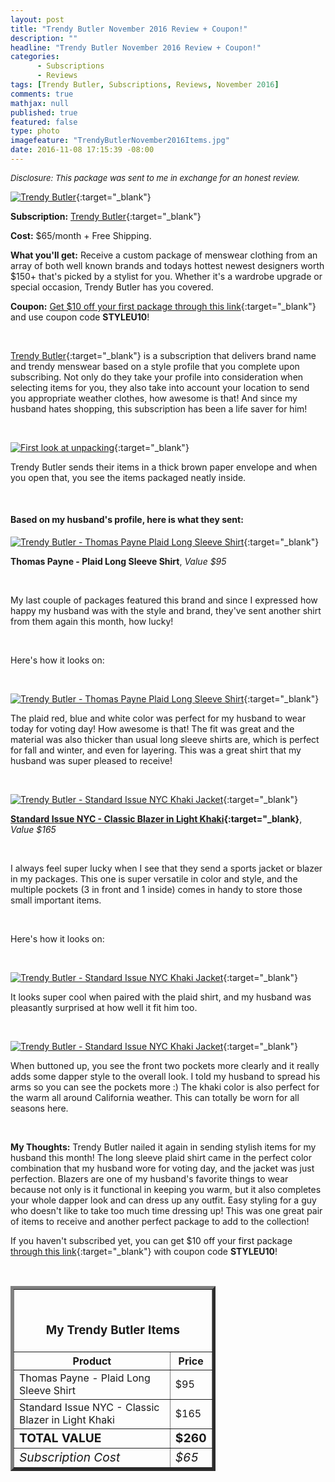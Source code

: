 ```yaml
---
layout: post
title: "Trendy Butler November 2016 Review + Coupon!"
description: ""
headline: "Trendy Butler November 2016 Review + Coupon!"
categories: 
      - Subscriptions
      - Reviews
tags: [Trendy Butler, Subscriptions, Reviews, November 2016]
comments: true
mathjax: null
published: true
featured: false
type: photo
imagefeature: "TrendyButlerNovember2016Items.jpg"
date: 2016-11-08 17:15:39 -08:00
---
```


<i><font size="2">Disclosure: This package was sent to me in exchange for an honest review.</font></i>

[![Trendy Butler](http://whatsupmailbox.com/images/TrendyButlerNovember2016Package.jpg)](http://trendybutlers.com/l/B9A76CA0/){:target="_blank"}

**Subscription:** [Trendy Butler](http://trendybutlers.com/l/B9A76CA0/){:target="_blank"}

**Cost:** $65/month + Free Shipping.

**What you'll get:** Receive a custom package of menswear clothing from an array of both well known brands and todays hottest newest designers worth $150+ that's picked by a stylist for you. Whether it's a wardrobe upgrade or special occasion, Trendy Butler has you covered.

**Coupon:** [Get $10 off your first package through this link](http://trendybutlers.com/l/B9A76CA0/){:target="_blank"} and use coupon code **STYLEU10**!

<br>

[Trendy Butler](http://trendybutlers.com/l/B9A76CA0/){:target="_blank"} is a subscription that delivers brand name and trendy menswear based on a style profile that you complete upon subscribing. Not only do they take your profile into consideration when selecting items for you, they also take into account your location to send you appropriate weather clothes, how awesome is that! And since my husband hates shopping, this subscription has been a life saver for him!

<br>

[![First look at unpacking](http://whatsupmailbox.com/images/TrendyButlerNovember2016Items.jpg)](http://trendybutlers.com/l/B9A76CA0/){:target="_blank"}

Trendy Butler sends their items in a thick brown paper envelope and when you open that, you see the items packaged neatly inside.

<br>

<H4>Based on my husband's profile, here is what they sent:</H4>

[![Trendy Butler - Thomas Payne Plaid Long Sleeve Shirt](http://whatsupmailbox.com/images/TrendyButlerNovember2016ThomasPaynePlaidShirt.jpg)](http://trendybutlers.com/l/B9A76CA0/){:target="_blank"}

**Thomas Payne - Plaid Long Sleeve Shirt**, *Value $95*

<br>

My last couple of packages featured this brand and since I expressed how happy my husband was with the style and brand, they've sent another shirt from them again this month, how lucky!

<br>

Here's how it looks on:

<br>

[![Trendy Butler - Thomas Payne Plaid Long Sleeve Shirt](http://whatsupmailbox.com/images/TrendyButlerNovember2016ThomasPaynePlaidShirt02.jpg)](http://trendybutlers.com/l/B9A76CA0/){:target="_blank"}

The plaid red, blue and white color was perfect for my husband to wear today for voting day! How awesome is that! The fit was great and the material was also thicker than usual long sleeve shirts are, which is perfect for fall and winter, and even for layering. This was a great shirt that my husband was super pleased to receive!

<br>

[![Trendy Butler - Standard Issue NYC Khaki Jacket](http://whatsupmailbox.com/images/TrendyButlerNovember2016StandardIssueNYCClassicBlazerKhaki.jpg)](http://trendybutlers.com/l/B9A76CA0/){:target="_blank"}

**[Standard Issue NYC - Classic Blazer in Light Khaki](http://www.standardissuenyc.com/collections/shop-men/products/classic-blazer-1){:target="_blank}**, *Value $165*

<br>

I always feel super lucky when I see that they send a sports jacket or blazer in my packages. This one is super versatile in color and style, and the multiple pockets (3 in front and 1 inside) comes in handy to store those small important items.

<br>

Here's how it looks on:

<br>

[![Trendy Butler - Standard Issue NYC Khaki Jacket](http://whatsupmailbox.com/images/TrendyButlerNovember2016Items02.jpg)](http://trendybutlers.com/l/B9A76CA0/){:target="_blank"}

It looks super cool when paired with the plaid shirt, and my husband was pleasantly surprised at how well it fit him too.

<br>

[![Trendy Butler - Standard Issue NYC Khaki Jacket](http://whatsupmailbox.com/images/TrendyButlerNovember2016Items03.jpg)](http://trendybutlers.com/l/B9A76CA0/){:target="_blank"}

When buttoned up, you see the front two pockets more clearly and it really adds some dapper style to the overall look. I told my husband to spread his arms so you can see the pockets more :) The khaki color is also perfect for the warm all around California weather. This can totally be worn for all seasons here.

<br>

<i class="icon-exclamation-sign"></i><b> My Thoughts:</b> Trendy Butler nailed it again in sending stylish items for my husband this month! The long sleeve plaid shirt came in the perfect color combination that my husband wore for voting day, and the jacket was just perfection. Blazers are one of my husband's favorite things to wear because not only is it functional in keeping you warm, but it also completes your whole dapper look and can dress up any outfit. Easy styling for a guy who doesn't like to take too much time dressing up! This was one great pair of items to receive and another perfect package to add to the collection!

If you haven't subscribed yet, you can get $10 off your first package [through this link](http://trendybutlers.com/l/B9A76CA0/){:target="_blank"} with coupon code **STYLEU10**!

<br>

<TABLE  BORDER="5" style="width:65%">
   <TR>
      <TH COLSPAN="2">
         <H3><BR><center>My Trendy Butler Items</center></H3>
      </TH>
   </TR>
      <TH>Product</TH>
      <TH>Price</TH>
  <TR>
      <TD>Thomas Payne - Plaid Long Sleeve Shirt</TD>
      <TD>$95</TD>
   </TR>
   <TR>
      <TD>Standard Issue NYC - Classic Blazer in Light Khaki</TD>
      <TD>$165</TD>
   </TR>
   <TR>
      <TD><b><big>TOTAL VALUE</big></b></TD>
      <TD><b><big>$260</big></b></TD>
   </TR>
   <TR>
      <TD><i><big>Subscription Cost</big></i></TD>
      <TD><i><big>$65</big></i></TD>
   </TR>
</TABLE>
